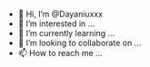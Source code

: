 - 👋 Hi, I’m @Dayaniuxxx
- 👀 I’m interested in ...
- 🌱 I’m currently learning ...
- 💞️ I’m looking to collaborate on ...
- 📫 How to reach me ...

<!---
Dayaniuxxx/Dayaniuxxx is a ✨ special ✨ repository because its `README.md` (this file) appears on your GitHub profile.
You can click the Preview link
 to take a look at your changes.
--->

